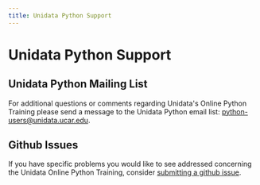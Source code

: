 ```yaml
---
title: Unidata Python Support
---
```


# Unidata Python Support

## Unidata Python Mailing List 

For additional questions or comments regarding Unidata's Online Python Training please send a message to the Unidata Python email list: <python-users@unidata.ucar.edu>.

## Github Issues

If you have specific problems you would like to see addressed concerning the Unidata Online Python Training, consider [submitting a github issue](https://github.com/Unidata/online-python-training/issues).
